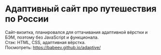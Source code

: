 # Адаптивный сайт про путешествия по России
Сайт-визитка, планировался для оттачивания адаптивной вёрстки и БЭМ, поэтому без JavaScript и функционала.  
Стэк: HTML, CSS, адаптивная вёрстка.  
Посмотреть: https://babeev.github.io/adaptive/

